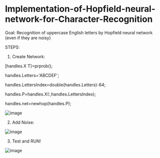 # Implementation-of-Hopfield-neural-network-for-Character-Recognition

Goal: Recognition of uppercase English letters by Hopfield neural network (even if they are noisy)



STEPS:

1. Create Network:

[handles.X T]=prprob();

handles.Letters='ABCDEF';

handles.LettersIndex=double(handles.Letters)-64;

handles.P=handles.X(:,handles.LettersIndex);

handles.net=newhop(handles.P);

![image](https://user-images.githubusercontent.com/21992001/186536489-0b466d51-001c-48a2-b09e-6cb07adafba1.png)


2. Add Noise:

![image](https://user-images.githubusercontent.com/21992001/186536659-76094bc5-5332-428a-9eb1-ce6a872f5bf2.png)


3. Test and RUN!

![image](https://user-images.githubusercontent.com/21992001/186536708-f734e390-1f49-4184-b537-f55f140fab8b.png)
